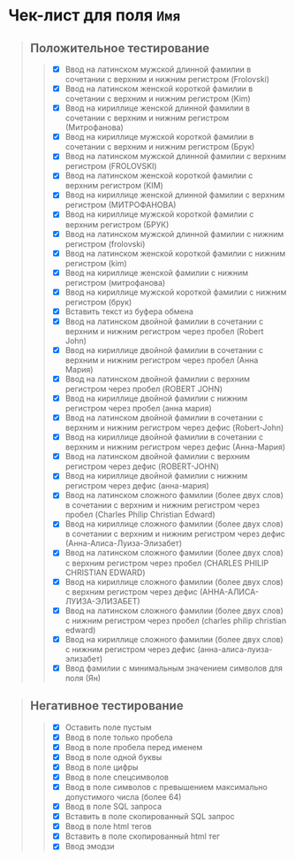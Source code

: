 # Чек-лист для поля `Имя`

> ## Положительное тестирование
>> - [X] Ввод на латинском мужской длинной фамилии в сочетании с верхним и нижним регистром (Frolovski)
>> - [X] Ввод на латинском женской короткой фамилии в сочетании с верхним и нижним регистром (Kim)
>> - [X] Ввод на кириллице женской длинной фамилии в сочетании с верхним и нижним регистром (Митрофанова)
>> - [X] Ввод на кириллице мужской короткой фамилии в сочетании с верхним и нижним регистром (Брук)
>> - [X] Ввод на латинском мужской длинной фамилии с верхним регистром (FROLOVSKI)
>> - [X] Ввод на латинском женской короткой фамилии с верхним регистром (KIM)
>> - [X] Ввод на кириллице женской длинной фамилии с верхним регистром (МИТРОФАНОВА)
>> - [X] Ввод на кириллице мужской короткой фамилии с верхним регистром (БРУК)
>> - [X] Ввод на латинском мужской длинной фамилии с нижним регистром (frolovski)
>> - [X] Ввод на латинском женской короткой фамилии с нижним регистром (kim)
>> - [X] Ввод на кириллице женской фамилии с нижним регистром (митрофанова)
>> - [X] Ввод на кириллице мужской короткой фамилии с нижним регистром (брук)
>> - [X] Вставить текст из буфера обмена
>> - [X] Ввод на латинском двойной фамилии в сочетании с верхним и нижним регистром через пробел (Robert John)
>> - [X] Ввод на кириллице двойной фамилии в сочетании с верхним и нижним регистром через пробел (Анна Мария)
>> - [X] Ввод на латинском двойной фамилии с верхним регистром через пробел (ROBERT JOHN)
>> - [X] Ввод на кириллице двойной фамилии с нижним регистром через пробел (aнна мария)
>> - [X] Ввод на латинском двойной фамилии в сочетании с верхним и нижним регистром через дефис (Robert-John)
>> - [X] Ввод на кириллице двойной фамилии в сочетании с верхним и нижним регистром через дефис (Анна-Мария)
>> - [X] Ввод на латинском двойной фамилии с верхним регистром через дефис (ROBERT-JOHN)
>> - [X] Ввод на кириллице двойной фамилии с нижним регистром через дефис (aнна-мария)
>> - [X] Ввод на латинском сложного фамилии (более двух слов) в сочетании с верхним и нижним регистром через пробел (Charles Philip Christian Edward)
>> - [X] Ввод на кириллице сложного фамилии (более двух слов) в сочетании с верхним и нижним регистром через дефис (Анна-Алиса-Луиза-Элизабет)
>> - [X] Ввод на латинском сложного фамилии (более двух слов) с верхним регистром через пробел (CHARLES PHILIP CHRISTIAN EDWARD)
>> - [X] Ввод на кириллице сложного фамилии (более двух слов) с верхним регистром через дефис (АННА-АЛИСА-ЛУИЗА-ЭЛИЗАБЕТ)
>> - [X] Ввод на латинском сложного фамилии (более двух слов) с нижним регистром через пробел (сharles philip christian edward)
>> - [X] Ввод на кириллице сложного фамилии (более двух слов) c нижним регистром через дефис (aнна-aлиса-луиза-элизабет)
>> - [X] Ввод фамилии с минимальным значением символов для поля (Ян)

> ## Негативное тестирование
>> - [X] Оставить поле пустым
>> - [X] Ввод в поле только пробела
>> - [X] Ввод в поле пробела перед именем
>> - [X] Ввод в поле одной буквы
>> - [X] Ввод в поле цифры
>> - [X] Ввод в поле спецсимволов
>> - [X] Ввод в поле символов с превышением максимально допустимого числа (более 64)
>> - [X] Ввод в поле SQL запроса
>> - [X] Вставить в поле скопированный SQL запрос
>> - [X] Ввод в поле html тегов
>> - [X] Вставить в поле скопированный html тег
>> - [X] Ввод эмодзи


